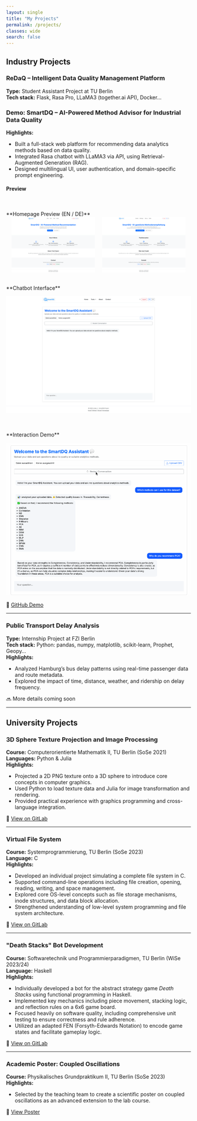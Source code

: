 ```yaml
---
layout: single
title: "My Projects"
permalink: /projects/
classes: wide
search: false
---
```


## Industry Projects

### ReDaQ – Intelligent Data Quality Management Platform
**Type:** Student Assistant Project at TU Berlin  
**Tech stack:** Flask, Rasa Pro, LLaMA3 (together.ai API), Docker...

### Demo: SmartDQ – AI-Powered Method Advisor for Industrial Data Quality
**Highlights:**
- Built a full-stack web platform for recommending data analytics methods based on data quality.
- Integrated Rasa chatbot with LLaMA3 via API, using Retrieval-Augmented Generation (RAG).
- Designed multilingual UI, user authentication, and domain-specific prompt engineering.

#### Preview
<br>
<br>
**Homepage Preview (EN / DE)**
<div style="display: flex; justify-content: center; gap: 20px; flex-wrap: wrap;">
  <img src="/assets/images/home_en.png" width="45%" alt="Homepage English">
  <img src="/assets/images/home_de.png" width="45%" alt="Homepage German">
</div>
<br>
<br>
**Chatbot Interface**
<p align="center">
  <img src="/assets/images/chatbot.png" width="600" alt="Chatbot Interface">
</p>
<br>
<br>
**Interaction Demo**
<p align="center">
  <img src="/assets/images/demo.gif" width="600" alt="SmartDQ Chatbot Demo">
</p>

🔗 [GitHub Demo](https://github.com/lindali0401/smartdq-demo)

---

### Public Transport Delay Analysis  
**Type:** Internship Project at FZI Berlin  
**Tech stack:** Python: pandas, numpy, matplotlib, scikit-learn, Prophet, Geopy…  
**Highlights:**
- Analyzed Hamburg’s bus delay patterns using real-time passenger data and route metadata.
- Explored the impact of time, distance, weather, and ridership on delay frequency.

🔜 More details coming soon

---

## University Projects

### 3D Sphere Texture Projection and Image Processing  
**Course:** Computerorientierte Mathematik II, TU Berlin (SoSe 2021)  
**Languages:** Python & Julia  
**Highlights:**
- Projected a 2D PNG texture onto a 3D sphere to introduce core concepts in computer graphics.
- Used Python to load texture data and Julia for image transformation and rendering.
- Provided practical experience with graphics programming and cross-language integration.

🔗 [View on GitLab](https://git.tu-berlin.de/lgreen0401/3d-sphere-texture-projection-and-image-processing-project)

---

### Virtual File System  
**Course:** Systemprogrammierung, TU Berlin (SoSe 2023)  
**Language:** C  
**Highlights:**
- Developed an individual project simulating a complete file system in C.
- Supported command-line operations including file creation, opening, reading, writing, and space management.
- Explored core OS-level concepts such as file storage mechanisms, inode structures, and data block allocation.
- Strengthened understanding of low-level system programming and file system architecture.

🔗 [View on GitLab](https://git.tu-berlin.de/lgreen0401/virtual-file-system)

---

### "Death Stacks" Bot Development  
**Course:** Softwaretechnik und Programmierparadigmen, TU Berlin (WiSe 2023/24)  
**Language:** Haskell  
**Highlights:**
- Individually developed a bot for the abstract strategy game *Death Stacks* using functional programming in Haskell.
- Implemented key mechanics including piece movement, stacking logic, and reflection rules on a 6x6 game board.
- Focused heavily on software quality, including comprehensive unit testing to ensure correctness and rule adherence.
- Utilized an adapted FEN (Forsyth-Edwards Notation) to encode game states and facilitate gameplay logic.

🔗 [View on GitLab](https://git.tu-berlin.de/lgreen0401/death-stacks-bot-development)

---

### Academic Poster: Coupled Oscillations  
**Course:** Physikalisches Grundpraktikum II, TU Berlin (SoSe 2023)<br>
**Highlights:**
- Selected by the teaching team to create a scientific poster on coupled oscillations as an advanced extension to the lab course.

🔗 [View Poster](https://www.tu.berlin/nlo/physikalische-grundpraktika/experimente-2/tk6)

